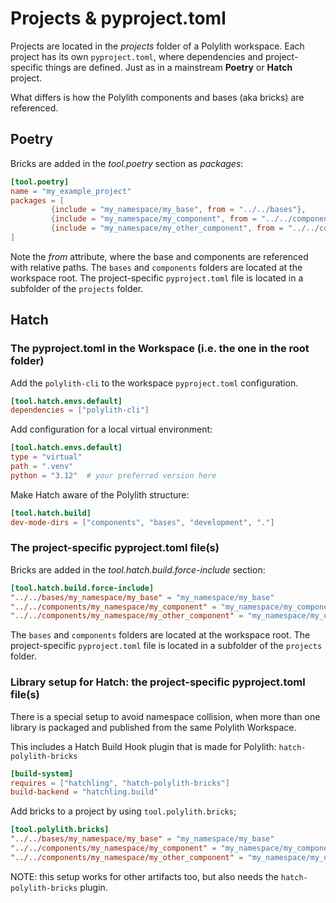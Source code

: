 # Projects & pyproject.toml

Projects are located in the _projects_ folder of a Polylith workspace. Each project has its own `pyproject.toml`,
where dependencies and project-specific things are defined. Just as in a mainstream __Poetry__ or __Hatch__ project.

What differs is how the Polylith components and bases (aka bricks) are referenced. 

## Poetry
Bricks are added in the _tool.poetry_ section as _packages_:

``` toml
[tool.poetry]
name = "my_example_project"
packages = [
         {include = "my_namespace/my_base", from = "../../bases"},
         {include = "my_namespace/my_component", from = "../../components"},
         {include = "my_namespace/my_other_component", from = "../../components"}
]
```

Note the _from_ attribute, where the base and components are referenced with relative paths.
The `bases` and `components` folders are located at the workspace root.
The project-specific `pyproject.toml` file is located in a subfolder of the `projects` folder.

## Hatch

### The pyproject.toml in the Workspace (i.e. the one in the root folder)
Add the `polylith-cli` to the workspace `pyproject.toml` configuration.
``` toml
[tool.hatch.envs.default]
dependencies = ["polylith-cli"]
```
Add configuration for a local virtual environment:
``` toml
[tool.hatch.envs.default]
type = "virtual"
path = ".venv"
python = "3.12"  # your preferred version here
```

Make Hatch aware of the Polylith structure:

``` toml
[tool.hatch.build]
dev-mode-dirs = ["components", "bases", "development", "."]
```

### The project-specific pyproject.toml file(s)
Bricks are added in the _tool.hatch.build.force-include_ section:

``` toml
[tool.hatch.build.force-include]
"../../bases/my_namespace/my_base" = "my_namespace/my_base"
"../../components/my_namespace/my_component" = "my_namespace/my_component"
"../../components/my_namespace/my_other_component" = "my_namespace/my_other_component"
```

The `bases` and `components` folders are located at the workspace root.
The project-specific `pyproject.toml` file is located in a subfolder of the `projects` folder.


### Library setup for Hatch: the project-specific pyproject.toml file(s)
There is a special setup to avoid namespace collision,
when more than one library is packaged and published from the same Polylith Workspace.

This includes a Hatch Build Hook plugin that is made for Polylith: `hatch-polylith-bricks`

``` toml
[build-system]
requires = ["hatchling", "hatch-polylith-bricks"]
build-backend = "hatchling.build"
```

Add bricks to a project by using `tool.polylith.bricks`;
``` toml
[tool.polylith.bricks]
"../../bases/my_namespace/my_base" = "my_namespace/my_base"
"../../components/my_namespace/my_component" = "my_namespace/my_component"
"../../components/my_namespace/my_other_component" = "my_namespace/my_other_component"
```

NOTE: this setup works for other artifacts too, but also needs the `hatch-polylith-bricks` plugin.
